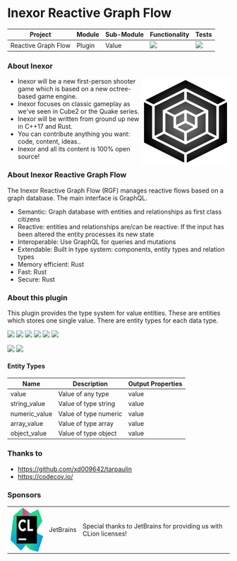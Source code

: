 # Inexor Reactive Graph Flow

| Project             | Module | Sub-Module | Functionality                                                        | Tests                                                                                                                                                  |
|---------------------|--------|------------|----------------------------------------------------------------------|--------------------------------------------------------------------------------------------------------------------------------------------------------|
| Reactive Graph Flow | Plugin | Value      | <img src="https://img.shields.io/badge/state-completed-brightgreen"> | [<img src="https://img.shields.io/codecov/c/github/aschaeffer/inexor-rgf-plugin-value">](https://app.codecov.io/gh/aschaeffer/inexor-rgf-plugin-value) |

### About Inexor

<a href="https://inexor.org/">
<img align="right" width="200" height="200" src="https://raw.githubusercontent.com/aschaeffer/inexor-rgf-plugin-value/main/docs/images/inexor_2.png">
</a>

* Inexor will be a new first-person shooter game which is based on a new octree-based game engine.
* Inexor focuses on classic gameplay as we've seen in Cube2 or the Quake series.
* Inexor will be written from ground up new in C++17 and Rust.
* You can contribute anything you want: code, content, ideas..
* Inexor and all its content is 100% open source!

### About Inexor Reactive Graph Flow

The Inexor Reactive Graph Flow (RGF) manages reactive flows based on a graph database. The main interface is GraphQL.

* Semantic: Graph database with entities and relationships as first class citizens
* Reactive: entities and relationships are/can be reactive: If the input has been altered the entity processes its new state
* Interoperable: Use GraphQL for queries and mutations
* Extendable: Built in type system: components, entity types and relation types
* Memory efficient: Rust
* Fast: Rust
* Secure: Rust

### About this plugin

This plugin provides the type system for value entities. These are entities which stores one single value.
There are entity types for each data type.

[<img src="https://img.shields.io/badge/Language-Rust-brightgreen">](https://www.rust-lang.org/)
[<img src="https://img.shields.io/badge/Platforms-Linux%20%26%20Windows-brightgreen">]()
[<img src="https://img.shields.io/github/workflow/status/aschaeffer/inexor-rgf-plugin-value/Rust">](https://github.com/aschaeffer/inexor-rgf-plugin-value/actions?query=workflow%3ARust)
[<img src="https://img.shields.io/github/last-commit/aschaeffer/inexor-rgf-plugin-value">]()
[<img src="https://img.shields.io/github/languages/code-size/aschaeffer/inexor-rgf-plugin-value">]()
[<img src="https://img.shields.io/codecov/c/github/aschaeffer/inexor-rgf-plugin-value">](https://app.codecov.io/gh/aschaeffer/inexor-rgf-plugin-value)

[<img src="https://img.shields.io/github/license/aschaeffer/inexor-rgf-plugin-value">](https://github.com/aschaeffer/inexor-rgf-plugin-value/blob/main/LICENSE)
[<img src="https://img.shields.io/discord/698219248954376256?logo=discord">](https://discord.com/invite/acUW8k7)

#### Entity Types

| Name          | Description           | Output Properties |
|---------------|-----------------------|-------------------|
| value         | Value of any type     | value             |
| string_value  | Value of type string  | value             |
| numeric_value | Value of type numeric | value             |
| array_value   | Value of type array   | value             |
| object_value  | Value of type object  | value             |

### Thanks to

* https://github.com/xd009642/tarpaulin
* https://codecov.io/

### Sponsors

|                                                                                                                                                                                                                             |           |                                                                   |
|-----------------------------------------------------------------------------------------------------------------------------------------------------------------------------------------------------------------------------|-----------|-------------------------------------------------------------------|
| <a href="https://www.jetbrains.com/?from=github.com/inexorgame"><img align="right" width="100" height="100" src="https://raw.githubusercontent.com/aschaeffer/inexor-rgf-plugin-value/main/docs/images/icon_CLion.svg"></a> | JetBrains | Special thanks to JetBrains for providing us with CLion licenses! |
